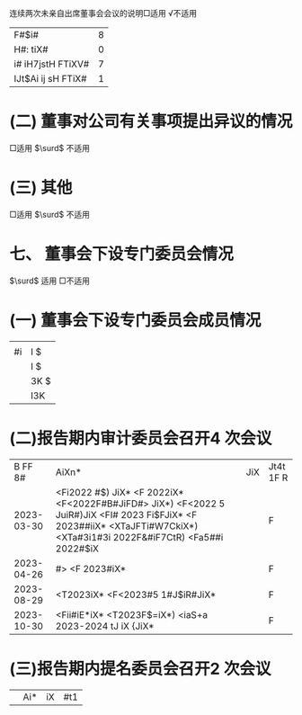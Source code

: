 连续两次未亲自出席董事会会议的说明□适用 √不适用

<table><tr><td>F#$i#</td><td>8</td></tr><tr><td>H#: tiX#</td><td>0</td></tr><tr><td>i# iH7jstH FTiXV#</td><td>7</td></tr><tr><td>IJt$Ai ij sH FTiX#</td><td>1</td></tr></table>

# (二) 董事对公司有关事项提出异议的情况

□适用 $\surd$ 不适用

# (三) 其他

□适用 $\surd$ 不适用

# 七、 董事会下设专门委员会情况

$\surd$ 适用 □不适用

# (一) 董事会下设专门委员会成员情况

<table><tr><td></td><td></td></tr><tr><td>#i</td><td> I $</td></tr><tr><td></td><td>I $</td></tr><tr><td></td><td> 3K $</td></tr><tr><td></td><td>I3K</td></tr></table>

# (二)报告期内审计委员会召开4 次会议

<table><tr><td>B FF 8#</td><td>AiXn*</td><td>JiX</td><td>Jt4t 1F R</td></tr><tr><td>2023-03-30</td><td>&lt;Fi2022 #$) JiX* &lt;F 2022iX* &lt;F&lt;2022F#B#JiFD#&gt; JiX*) &lt;F&lt;2022 5 JuiR#)JiX &lt;FI# 2023 Fi$FJiX* &lt;F 2023##iiX* &lt;XTaJFTi#W7CkiX*) &lt;XTa#3i1#3i 2022F&amp;#iF7CtR) &lt;Fa5##i 2022#$iX</td><td></td><td>F</td></tr><tr><td>2023-04-26</td><td>#&gt; &lt;F 2023#iX*</td><td></td><td>F</td></tr><tr><td>2023-08-29</td><td>&lt;T2023iX* &lt;F&lt;2023#5 1#J$iR#JiX*</td><td></td><td>F</td></tr><tr><td>2023-10-30</td><td>&lt;Fii#iE*iX* &lt;T2023F$=iX*) &lt;iaS+a 2023-2024 tJ iX {JiX*</td><td></td><td>F</td></tr></table>

# (三)报告期内提名委员会召开2 次会议

<table><tr><td></td><td>Ai*</td><td>iX</td><td>#t1</td></tr></table>